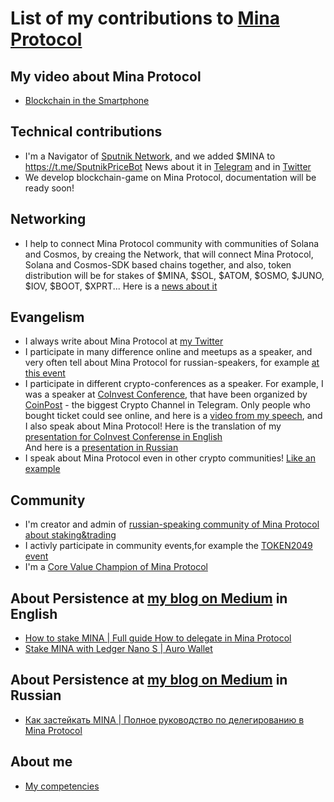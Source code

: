 # List of my contributions to [Mina Protocol](https://minaprotocol.com/)

## My video about Mina Protocol

- [Blockchain in the Smartphone](https://youtu.be/ZmQcbV-VzFk)

## Technical contributions

- I'm a Navigator of [Sputnik Network](https://sputnik.exchange/), and we added $MINA to https://t.me/SputnikPriceBot
News about it in [Telegram](https://t.me/Sputnik_Network/10214) and in [Twitter](https://twitter.com/SputnikNetwork/status/1475400645507264512)
- We develop blockchain-game on Mina Protocol, documentation will be ready soon!

## Networking

- I help to connect Mina Protocol community with communities of Solana and Cosmos, by creaing the Network, that will connect Mina Protocol, Solana and Cosmos-SDK based chains together, and also, token distribution will be for stakes of $MINA, $SOL, $ATOM, $OSMO, $JUNO, $IOV, $BOOT, $XPRT... Here is a [news about it](https://twitter.com/SputnikNetwork/status/1472418553315872768)

## Evangelism

- I always write about Mina Protocol at [my Twitter](https://twitter.com/ponimajushij)
- I participate in many difference online and meetups as a speaker, and very often tell about Mina Protocol for russian-speakers, for example [at this event](https://t.me/Coin_Post/5295)
- I participate in different crypto-conferences as a speaker. For example, I was a speaker at [CoInvest Conference](https://coinvest.events/), that have been organized by [CoinPost](https://t.me/Coin_Post) - the biggest Crypto Channel in Telegram. Only people who bought ticket could see online, and here is a [video from my speech](https://youtu.be/Z_crcY4NGA4), and I also speak about Mina Protocol!
Here is the translation of my [presentation for CoInvest Conferense in English](https://docs.google.com/presentation/d/1TORtgZVS6rGtHNBOgGe-SGFGHiJc6M3zkB2IQtZ9M4s/edit?usp=sharing) <br />
And here is a [presentation in Russian](https://docs.google.com/presentation/d/1Hlh5lPUhM1EK-dV5vmkjQi4PYUbJc9bidaDEtG22M7A/edit?usp=sharing) <br />
- I speak about Mina Protocol even in other crypto communities! [Like an example](https://t.me/PersistenceRussia/1552)

## Community 
 
- I'm creator and admin of [russian-speaking community of Mina Protocol about staking&trading](https://t.me/Mina_ru_price)
- I activly participate in community events,for example the [TOKEN2049 event](https://minacrypto.com/2021/10/10/audio-evan-shapiro-twitter-spaces-live-token2049/)
- I'm a [Core Value Champion of Mina Protocol](https://www.crowdcast.io/e/mina-community-spotlight-Q2-2021/7)

## About Persistence at [my blog on Medium](https://antropocosmist.medium.com/) in English

- [How to stake MINA | Full guide How to delegate in Mina Protocol](https://antropocosmist.medium.com/how-to-stake-mina-a524b4fc8086)
- [Stake MINA with Ledger Nano S | Auro Wallet](https://antropocosmist.medium.com/stake-mina-with-ledger-nano-s-auro-wallet-fea550ecd1cf)

## About Persistence at [my blog on Medium](https://antropocosmist.medium.com/) in Russian

- [Как застейкать MINA | Полное руководство по делегированию в Mina Protocol](https://antropocosmist.medium.com/kak-delegirovat-mina-c7df477ee40)

## About me
- [My competencies](https://github.com/Antropocosmist/my_competencies)
